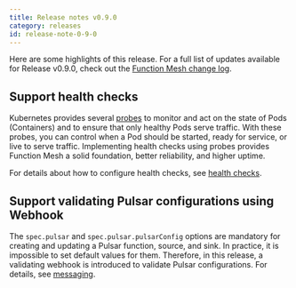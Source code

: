 ```yaml
---
title: Release notes v0.9.0
category: releases
id: release-note-0-9-0
---
```


Here are some highlights of this release. For a full list of updates available for Release v0.9.0, check out the [Function Mesh change log](https://github.com/streamnative/function-mesh/releases/tag/v0.9.0).

## Support health checks

Kubernetes provides several [probes](https://kubernetes.io/docs/concepts/workloads/pods/pod-lifecycle/#types-of-probe) to monitor and act on the state of Pods (Containers) and to ensure that only healthy Pods serve traffic. With these probes, you can control when a Pod should be started, ready for service, or live to serve traffic. Implementing health checks using probes provides Function Mesh a solid foundation, better reliability, and higher uptime.

For details about how to configure health checks, see [health checks](/functions/function-crd.md#health-checks).

## Support validating Pulsar configurations using Webhook

The `spec.pulsar` and `spec.pulsar.pulsarConfig` options are mandatory for creating and updating a Pulsar function, source, and sink. In practice, it is impossible to set default values for them. Therefore, in this release, a validating webhook is introduced to validate Pulsar configurations. For details, see [messaging](/functions/function-crd.md#messaging).
